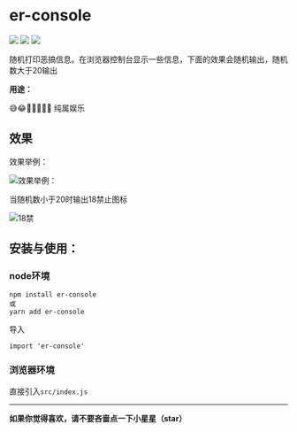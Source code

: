 # er-console

![](https://img.shields.io/badge/size-110KB-green.svg)
![](https://img.shields.io/github/license/dunizb/er-console.svg)
![](https://img.shields.io/badge/%E5%9D%8F%E5%90%97%EF%BC%9F-%E6%9C%89%E7%82%B9%EF%BC%81-orange.svg)

随机打印恶搞信息。在浏览器控制台显示一些信息，下面的效果会随机输出，随机数大于20输出

**用途：** 

😅😂🤣💥🔞🔞🔞 纯属娱乐

## 效果

效果举例：

![效果举例：](https://ws1.sinaimg.cn/large/683aa04fly1fynpfuoucgj21280g0jv5.jpg)

当随机数小于20时输出18禁止图标

![18禁](https://ws1.sinaimg.cn/large/683aa04fly1fynp3pzb7yj2054030t8n.jpg)

## 安装与使用：

### node环境
```
npm install er-console
或
yarn add er-console
```
导入
```
import 'er-console'
```

### 浏览器环境
直接引入`src/index.js`

*******
**如果你觉得喜欢，请不要吝啬点一下小星星（star）**
